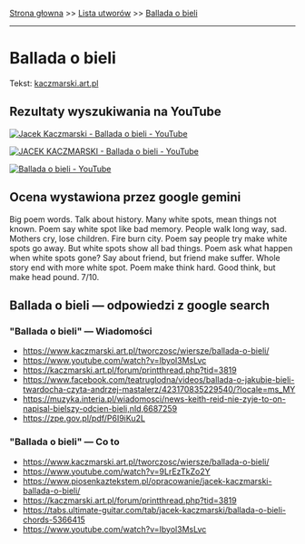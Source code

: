 [Strona głowna](../index.md) >> [Lista utworów](../list.md) >> [Ballada o bieli](38.md)

---

# Ballada o bieli

Tekst: [kaczmarski.art.pl](https://www.kaczmarski.art.pl/tworczosc/wiersze/ballada-o-bieli/)

## Rezultaty wyszukiwania na YouTube

[![Jacek Kaczmarski - Ballada o bieli - YouTube](http://img.youtube.com/vi/9LrEzTkZo2Y/0.jpg)](https://www.youtube.com/watch?v=9LrEzTkZo2Y "Jacek Kaczmarski - Ballada o bieli - YouTube")

[![JACEK KACZMARSKI - Ballada o bieli - YouTube](http://img.youtube.com/vi/yx-T2FsbEy0/0.jpg)](https://www.youtube.com/watch?v=yx-T2FsbEy0 "JACEK KACZMARSKI - Ballada o bieli - YouTube")

[![Ballada o bieli - YouTube](http://img.youtube.com/vi/Ibyol3MsLvc/0.jpg)](https://www.youtube.com/watch?v=Ibyol3MsLvc "Ballada o bieli - YouTube")

## Ocena wystawiona przez google gemini

Big poem words. Talk about history. Many white spots, mean things not known. Poem say white spot like bad memory. People walk long way, sad. Mothers cry, lose children. Fire burn city. Poem say people try make white spots go away. But white spots show all bad things. Poem ask what happen when white spots gone? Say about friend, but friend make suffer. Whole story end with more white spot. Poem make think hard. Good think, but make head pound. 7/10.


## Ballada o bieli — odpowiedzi z google search

### "Ballada o bieli" — Wiadomości

 - <https://www.kaczmarski.art.pl/tworczosc/wiersze/ballada-o-bieli/>
 - <https://www.youtube.com/watch?v=Ibyol3MsLvc>
 - <https://kaczmarski.art.pl/forum/printthread.php?tid=3819>
 - <https://www.facebook.com/teatruglodna/videos/ballada-o-jakubie-bieli-twardocha-czyta-andrzej-mastalerz/423170835229540/?locale=ms_MY>
 - <https://muzyka.interia.pl/wiadomosci/news-keith-reid-nie-zyje-to-on-napisal-bielszy-odcien-bieli,nId,6687259>
 - <https://zpe.gov.pl/pdf/P6I9iKu2L>

### "Ballada o bieli" — Co to

 - <https://www.kaczmarski.art.pl/tworczosc/wiersze/ballada-o-bieli/>
 - <https://www.youtube.com/watch?v=9LrEzTkZo2Y>
 - <https://www.piosenkaztekstem.pl/opracowanie/jacek-kaczmarski-ballada-o-bieli/>
 - <https://kaczmarski.art.pl/forum/printthread.php?tid=3819>
 - <https://tabs.ultimate-guitar.com/tab/jacek-kaczmarski/ballada-o-bieli-chords-5366415>
 - <https://www.youtube.com/watch?v=Ibyol3MsLvc>

